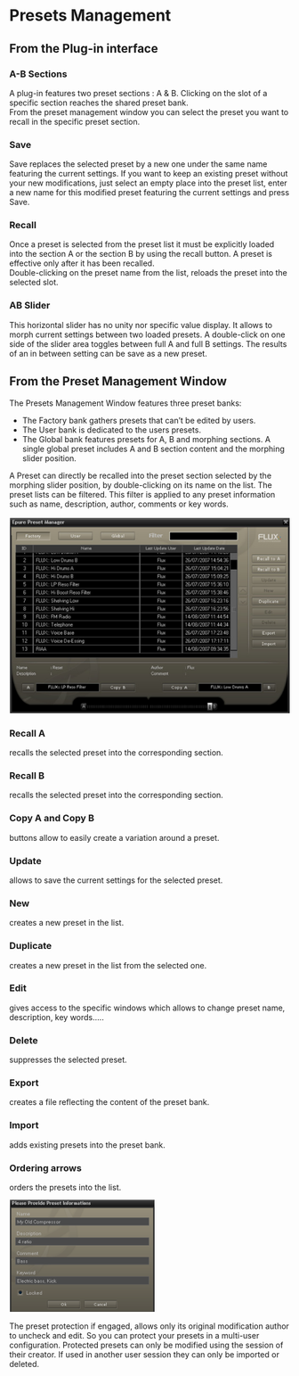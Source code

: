 # Presets Management

## From the Plug-in interface

### A-B Sections

A plug-in features two preset sections : A & B. Clicking on the slot of a specific section reaches the shared preset bank.  
From the preset management window you can select the preset you want to recall in the specific preset section.

### Save

Save replaces the selected preset by a new one under the same name featuring the current settings. If you want to
keep an existing preset without your new modifications, just select an empty place into the preset list, enter a new
name for this modified preset featuring the current settings and press Save.

### Recall

Once a preset is selected from the preset list it must be explicitly loaded into the section A or the section B by using
the recall button. A preset is effective only after it has been recalled.  
Double-clicking on the preset name from the list, reloads the preset into the selected slot.

### AB Slider

This horizontal slider has no unity nor specific value display. It allows to morph current settings between two loaded
presets. A double-click on one side of the slider area toggles between full A and full B settings. The results of an in
between setting can be save as a new preset.

## From the Preset Management Window

The Presets Management Window features three preset banks:

- The Factory bank gathers presets that can’t be edited by users.
- The User bank is dedicated to the users presets.
- The Global bank features presets for A, B and morphing sections. A single global preset includes A and B section
content and the morphing slider position.

A Preset can directly be recalled into the preset section selected by the morphing slider position, by double-clicking
on its name on the list. The preset lists can be filtered. This filter is applied to any preset information such as name,
description, author, comments or key words.

![](include/trax_16.PNG)

### Recall A
recalls the selected preset into the corresponding section.

### Recall B
recalls the selected preset into the corresponding section.

### Copy A and Copy B
buttons allow to easily create a variation around a preset.

### Update
allows to save the current settings for the selected preset.

### New
creates a new preset in the list.

### Duplicate
creates a new preset in the list from the selected one.

### Edit
gives access to the specific windows which allows to change preset name, description, key words.....

### Delete
suppresses the selected preset.

### Export
creates a file reflecting the content of the preset bank.

### Import
adds existing presets into the preset bank.

### Ordering arrows
orders the presets into the list.

![](include/trax_17.PNG)

The preset protection if engaged, allows only its original modification author to uncheck and edit. So you can protect your
presets in a multi-user configuration. Protected presets can only be modified using the session of their creator. If used in
another user session they can only be imported or deleted.
